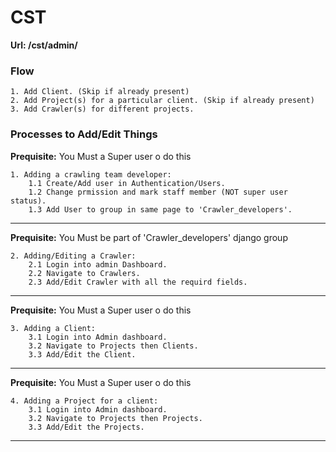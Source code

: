 # CST

**Url: /cst/admin/**

### Flow
    1. Add Client. (Skip if already present)
    2. Add Project(s) for a particular client. (Skip if already present)
    3. Add Crawler(s) for different projects.

### Processes to Add/Edit Things
**Prequisite:** You Must a Super user o do this

    1. Adding a crawling team developer:
        1.1 Create/Add user in Authentication/Users.
        1.2 Change prmission and mark staff member (NOT super user status).
        1.3 Add User to group in same page to 'Crawler_developers'.
------
**Prequisite:** You Must be part of 'Crawler_developers' django group

    2. Adding/Editing a Crawler:
        2.1 Login into admin Dashboard.
        2.2 Navigate to Crawlers.
        2.3 Add/Edit Crawler with all the requird fields.
------

**Prequisite:** You Must a Super user o do this

    3. Adding a Client:
        3.1 Login into Admin dashboard.
        3.2 Navigate to Projects then Clients.
        3.3 Add/Edit the Client.
------

**Prequisite:** You Must a Super user o do this

    4. Adding a Project for a client:
        3.1 Login into Admin dashboard.
        3.2 Navigate to Projects then Projects.
        3.3 Add/Edit the Projects.
------
